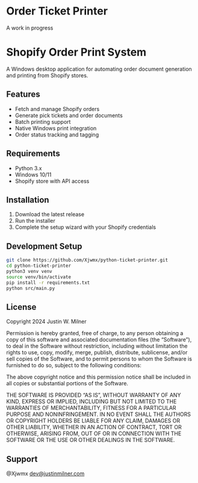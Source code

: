 # Order Ticket Printer

A work in progress

# Shopify Order Print System

A Windows desktop application for automating order document generation and printing from Shopify stores.

## Features
- Fetch and manage Shopify orders
- Generate pick tickets and order documents
- Batch printing support
- Native Windows print integration
- Order status tracking and tagging

## Requirements
- Python 3.x
- Windows 10/11
- Shopify store with API access

## Installation
1. Download the latest release
2. Run the installer
3. Complete the setup wizard with your Shopify credentials

## Development Setup
```bash
git clone https://github.com/Xjwmx/python-ticket-printer.git
cd python-ticket-printer
python3 venv venv
source venv/bin/activate
pip install -r requirements.txt
python src/main.py
```




## License
Copyright 2024 Justin W. Milner

Permission is hereby granted, free of charge, to any person obtaining a copy of this software and associated documentation files (the “Software”), to deal in the Software without restriction, including without limitation the rights to use, copy, modify, merge, publish, distribute, sublicense, and/or sell copies of the Software, and to permit persons to whom the Software is furnished to do so, subject to the following conditions:

The above copyright notice and this permission notice shall be included in all copies or substantial portions of the Software.

THE SOFTWARE IS PROVIDED “AS IS”, WITHOUT WARRANTY OF ANY KIND, EXPRESS OR IMPLIED, INCLUDING BUT NOT LIMITED TO THE WARRANTIES OF MERCHANTABILITY, FITNESS FOR A PARTICULAR PURPOSE AND NONINFRINGEMENT. IN NO EVENT SHALL THE AUTHORS OR COPYRIGHT HOLDERS BE LIABLE FOR ANY CLAIM, DAMAGES OR OTHER LIABILITY, WHETHER IN AN ACTION OF CONTRACT, TORT OR OTHERWISE, ARISING FROM, OUT OF OR IN CONNECTION WITH THE SOFTWARE OR THE USE OR OTHER DEALINGS IN THE SOFTWARE.

## Support
@Xjwmx dev@justinmilner.com

